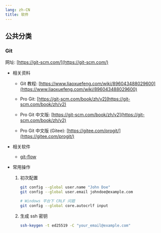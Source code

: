 ```yaml
---
lang: zh-CN
title: 软件
---
```


## 公共分类

### Git

网址: [https://git-scm.com/](https://git-scm.com/)

- 相关资料

  - Git 教程: [https://www.liaoxuefeng.com/wiki/896043488029600](https://www.liaoxuefeng.com/wiki/896043488029600)

  - Pro Git: [https://git-scm.com/book/zh/v2](https://git-scm.com/book/zh/v2)

  - Pro Git 中文版: [https://git-scm.com/book/zh/v2](https://git-scm.com/book/zh/v2)

  - Pro Git 中文版 (Gitee): [https://gitee.com/progit/](https://gitee.com/progit/)

- 相关软件

  - [git-flow](#git-flow)

- 常用操作

  1. 初次配置

     ```bash
     git config --global user.name "John Doe"
     git config --global user.email johndoe@example.com

     # Windows 平台下 CRLF 问题
     git config --global core.autocrlf input
     ```

  2. 生成 ssh 密钥

     ```bash
     ssh-keygen -t ed25519 -C "your_email@example.com"
     ```
